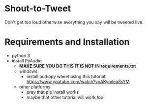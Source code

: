 # Shout-to-Tweet
Don't get too loud otherwise everything you say will be tweeted live.

# Requirements and Installation
- python 3
- install PyAudio
  - **MAKE SURE YOU DO THIS IT IS NOT IN requirements.txt**
  - windows
    - install audiopy wheel using this tutorial: https://www.youtube.com/watch?v=AKymlea8sYM
  - other platforms
    - pray that pip install works
    - maybe that other tutorial will work too
